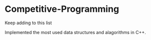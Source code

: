 # Competitive-Programming
Keep adding to this list

Implemented the most used data structures and alagorithms in C++.
